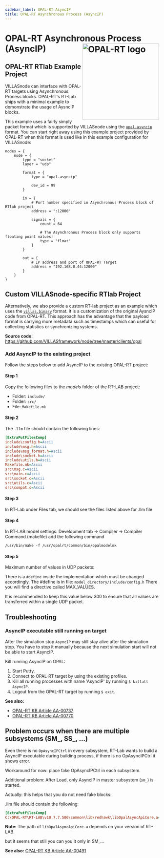```yaml
---
sidebar_label: OPAL-RT AsyncIP
title: OPAL-RT Asynchronous Process (AsyncIP)
---
```


# OPAL-RT Asynchronous Process (AsyncIP) <img align="right" width="250px" src="/img/logos/opal.jpg" alt="OPAL-RT logo"></img>

## OPAL-RT RTlab Example Project

VILLASnode can interface with OPAL-RT targets using Asynchronous Process blocks.
OPAL-RT's RT-Lab ships with a minimal example to demonstrate the usage of AysncIP blocks.

This example uses a fairly simply packet format which is supported by VILLASnode using the [`opal.asyncip`](../formats/opal_asyncip.md) format.
You can start right away using this example project provided by OPAL-RT when this format is used like in this example configuration for VILLASnode:

``` url="external/node/etc/examples/formats/opal-asyncip.conf" title="node/etc/examples/formats/opal-asyncip.conf"
nodes = {
	node = {
		type = "socket"
		layer = "udp"

		format = {
			type = "opal.asyncip"

			dev_id = 99
		}

		in = {
			# Port number specified in Asynchronous Process block of RTlab project
			address = ":12000"

			signals = {
				count = 64

				# The Asynchronous Process block only supports floating point values!
				type = "float"
			}
		}

		out = {
			# IP address and port of OPAL-RT Target
			address = "192.168.0.44:12000"
		}
	}
}
```

## Custom VILLASnode-specific RTlab Project

Alternatively, we also provide a custom RT-lab project as an example which uses the [`villas.binary`](../formats/villas_binary.md) format.
It is a customization of the original AysncIP code from OPAL-RT.
This approach has the advantage that the payload format is carrying more metadata such as timestamps which can useful for collecting statistics or synchronizing systems.

**Source code:** <https://github.com/VILLASframework/node/tree/master/clients/opal>

### Add AsyncIP to the existing project

Follow the steps below to add AsyncIP to the existing OPAL-RT project:   

#### Step 1

Copy the following files to the _models_ folder of the RT-LAB project:

- Folder: `include/`
- Folder: `src/`
- File: `Makefile.mk`

#### Step 2

The `.llm` file should contain the following lines:

```ini
[ExtraPutFilesComp]
include\config.h=Ascii
include\msg.h=Ascii
include\msg_format.h=Ascii
include\socket.h=Ascii
include\utils.h=Ascii
Makefile.mk=Ascii
src\msg.c=Ascii
src\main.c=Ascii
src\socket.c=Ascii
src\utils.c=Ascii
src\compat.c=Ascii
```

#### Step 3

In RT-Lab under Files tab, we should see the files listed above for .llm file

#### Step 4

In RT-LAB model settings: Development tab -> Compiler -> Compiler Command (makefile) add the following command

```shell
/usr/bin/make -f /usr/opalrt/common/bin/opalmodelmk
```

#### Step 5

Maximum number of values in UDP packets:

There is a `#define` inside the implementation which must be changed accordingly.
The #define is in file: `model_directory/include/config.h` There you will find a directive called MAX_VALUES.

It is recommended to keep this value below 300 to ensure that all values are transferred within a single UDP packet. 

## Troubleshooting

### AsyncIP executable still running on target

After the simulation stop `AsyncIP` may still stay alive after the simulation stop. You have to stop it manually because the next simulation start will not be able to start AsyncIP.

Kill running AsyncIP on OPAL:

1. Start Putty.
2. Connect to OPAL-RT target by using the existing profiles.
3. Kill all running processes with name 'AsyncIP' by running `$ killall AsyncIP`.
4. Logout from the OPAL-RT target by running `$ exit`.

**See also:**
 - [OPAL-RT KB Article AA-00737](http://www.opal-rt.com/KMP/index.php?/article/AA-00737/10/Problem-Solution/RT-LAB-10%3A-AsyncSerial-process-is-not-properly-cleaned-after-model-reset.html)
 - [OPAL-RT KB Article AA-00770](http://www.opal-rt.com/KMP/index.php?/article/AA-00770/10/Problem-Solution/Model-doesnt-reset-properly-when-having-multiple-OpIPSocketCtrl-for-Async-IP-communication.html)

## Problem occurs when there are multiple subsystems (SM_, SS_, ...)

Even there is no `OpAsyncIPCtrl` in every subsystem, RT-Lab wants to build a AsyncIP executable during building process, if there is no OpAsyncIPCtrl it shows error.

Workaround for now: place fake OpAsyncIPCtrl in each subsystem.

Additional problem: After Load, only AsyncIP in master subsystem (`sm_`) is started.

Actually: this helps that you do not need fake blocks:

.llm file should contain the following:

```ini
[ExtraPutFilesComp]
C:\OPAL-RT\RT-LAB\v10.7.7.506\common\lib\redhawk\libOpalAsyncApiCore.a=Binary
```

**Note:** The path of `libOpalAsyncApiCore.a` depends on your version of RT-LAB.

but it seems that still you can you it only in SM_...

**See also:** [OPAL-RT KB Article AA-00491](http://www.opal-rt.com/KMP/index.php?/article/AA-00491/9/QA/ARINC-and-AsyncSerial-processes-in-complex-models.html)
